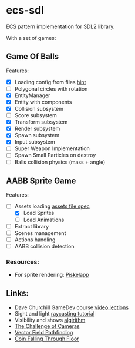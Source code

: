 # ecs-sdl

ECS pattern implementation for SDL2 library. 

With a set of games:

## Game Of Balls

Features:
- [x] Loading config from files [hint](https://youtu.be/b-zZXFObb2o?si=rioryb1QRjwuIIjv&t=5602)
- [ ] Polygonal circles with rotation
- [x] EntityManager
- [x] Entity with components
- [x] Collision subsystem
- [ ] Score subsystem
- [x] Transform subsystem
- [x] Render subsystem
- [x] Spawn subsystem
- [x] Input subsystem
- [ ] Super Weapon Implementation
- [ ] Spawn Small Particles on destroy
- [ ] Balls collision physics (mass + angle)

## AABB Sprite Game

Features:
- [ ] Assets loading [assets file spec](https://www.youtube.com/watch?v=2ilA46JFiX0&list=PL_xRyXins84_Jf-aCh7chj47HR4oZLPwK&index=12)
  - [x] Load Sprites
  - [ ] Load Animations
- [ ] Extract library
- [ ] Scenes management
- [ ] Actions handling
- [ ] AABB collision detection

### Resources:

- For sprite rendering: [Piskelapp](https://www.piskelapp.com/p/create/sprite)

## Links:

- Dave Churchill GameDev course [video lections](https://www.youtube.com/watch?v=hngvIDUMD88&list=PL_xRyXins849E1WPuutEApdyTa0Bfxhzq) 
- Sight and light [raycasting tutorial](https://ncase.me/sight-and-light/)
- Visibility and shows [algirithm](https://www.redblobgames.com/articles/visibility/)
- [The Challenge of Cameras](https://www.youtube.com/watch?v=bHdi5Ar8GXw)
- [Vector Field Pathfinding](https://code.tutsplus.com/understanding-goal-based-vector-field-pathfinding--gamedev-9007t)
- [Coin Falling Through Floor](https://www.youtube.com/watch?v=oQ7dXvMfr30)